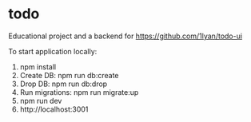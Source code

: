 # todo
Educational project and a backend for https://github.com/1lyan/todo-ui

To start application locally:

1. npm install
2. Create DB: npm run db:create
3. Drop DB: npm run db:drop
4. Run migrations: npm run migrate:up
5. npm run dev
6. http://localhost:3001
